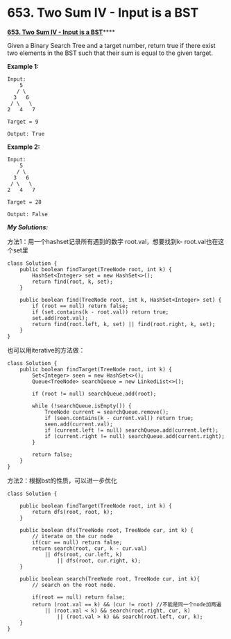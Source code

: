 # 653. Two Sum IV - Input is a BST

 [**653. Two Sum IV - Input is a BST**](https://leetcode.com/problems/two-sum-iv-input-is-a-bst/description/)\*\*\*\*

Given a Binary Search Tree and a target number, return true if there exist two elements in the BST such that their sum is equal to the given target.

**Example 1:**

```text
Input: 
    5
   / \
  3   6
 / \   \
2   4   7

Target = 9

Output: True
```

**Example 2:**

```text
Input: 
    5
   / \
  3   6
 / \   \
2   4   7

Target = 28

Output: False
```

_**My Solutions:**_

方法1：用一个hashset记录所有遇到的数字 root.val，想要找到k- root.val也在这个set里

```text
class Solution {
    public boolean findTarget(TreeNode root, int k) {
        HashSet<Integer> set = new HashSet<>();
        return find(root, k, set);
    }
    
    public boolean find(TreeNode root, int k, HashSet<Integer> set) {
        if (root == null) return false;
        if (set.contains(k - root.val)) return true;
        set.add(root.val);
        return find(root.left, k, set) || find(root.right, k, set);
    }
}
```

也可以用iterative的方法做：

```text
class Solution {
    public boolean findTarget(TreeNode root, int k) {
        Set<Integer> seen = new HashSet<>();
        Queue<TreeNode> searchQueue = new LinkedList<>();
        
        if (root != null) searchQueue.add(root);
        
        while (!searchQueue.isEmpty()) {
            TreeNode current = searchQueue.remove();
            if (seen.contains(k - current.val)) return true;
            seen.add(current.val);
            if (current.left != null) searchQueue.add(current.left);
            if (current.right != null) searchQueue.add(current.right);
        }
        
        return false;
    }
}
```

方法2：根据bst的性质，可以进一步优化

```text
class Solution {

    public boolean findTarget(TreeNode root, int k) {
        return dfs(root, root, k);
    }
    
    public boolean dfs(TreeNode root, TreeNode cur, int k) {
        // iterate on the cur node
        if(cur == null) return false;
        return search(root, cur, k - cur.val) 
            || dfs(root, cur.left, k) 
                || dfs(root, cur.right, k);
    }
    
    public boolean search(TreeNode root, TreeNode cur, int k){
        // search on the root node.
        
        if(root == null) return false;
        return (root.val == k) && (cur != root) //不能是同一个node加两遍
            || (root.val < k) && search(root.right, cur, k) 
                || (root.val > k) && search(root.left, cur, k);
    }
}
```

